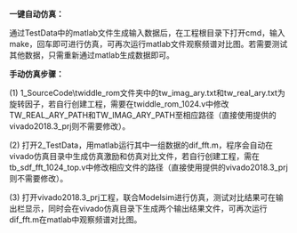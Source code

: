 **一键自动仿真：**

通过TestData中的matlab文件生成输入数据后，在工程根目录下打开cmd，输入make，回车即可进行仿真，可再次运行matlab文件观察频谱对比图。若需要测试其他数据，只需重新通过matlab生成数据即可。



**手动仿真步骤：**

(1) 1_SourceCode\twiddle_rom文件夹中的tw_imag_ary.txt和tw_real_ary.txt为旋转因子，若自行创建工程，需要在twiddle_rom_1024.v中修改TW_REAL_ARY_PATH和TW_IMAG_ARY_PATH至相应路径（直接使用提供的vivado2018.3_prj则不需要修改）。

(2) 打开2_TestData，用matlab运行其中一组数据的dif_fft.m，程序会自动在vivado仿真目录中生成仿真激励和仿真对比文件，若自行创建工程，需在tb_sdf_fft_1024_top.v中修改相应文件的路径（直接使用提供的vivado2018.3_prj则不需要修改）。

(3) 打开vivado2018.3_prj工程，联合Modelsim进行仿真，测试对比结果可在输出栏显示，同时会在vivado仿真目录下生成两个输出结果文件，可再次运行dif_fft.m在matlab中观察频谱对比图。

